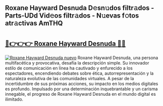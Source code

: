 ## Roxane Hayward Desnuda D𝚎sn𝚞dos filtr𝚊dos - Parts-UDd Vid𝚎os filtr𝚊dos - N𝚞evas f𝚘tos atr𝚊ctivas AmTHQ

# <h2><a href="http://mb4brr4.tromn.icu/?c=Roxane+Hayward+Desnuda">🔗👉👉👉 Roxane Hayward Desnuda 🔗🔗</a></h2>

[![Roxane Hayward Desnuda nuevo](https://i.imgur.com/pEAQMta.gif)](http://mb4brr4.tromn.icu/?c=Roxane+Hayward+Desnuda)
Roxane Hayward Desnuda, una persona multifacética y provocativa, desafía la descripción simple. Su innovador estilo de comunicación en línea ha cautivado y enfurecido a los espectadores, encendiendo debates sobre ética, autorrepresentación y la naturaleza evolutiva de las comunidades virtuales. A pesar de la incertidumbre de sus próximas acciones, su impacto en los medios digitales es profundo. Impulsado por una determinación inquebrantable y un carisma innegable, el progreso de Roxane Hayward Desnuda en el mundo digital es ilimitado.
